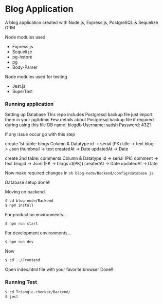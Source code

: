 # Blog Application

A blog application created with Node.js, Express.js, PostgreSQL & Sequelize ORM

Node modules used
  - Express.js
  - Sequelize 
  - pg-hstore
  - pg
  - Body-Parser

Node modules used for testing
  - Jest.js
  - SuperTest

### Running application

Setting up Database
This repo includes Postgresql backup file just import them in your pgAdmin
Few details about Postgresql backup file if required during using this file
DB name: blogdb
Username: satish
Password: 4321


If any issue occur go with this step

create 1st table: blogs
Column & Datatype
id -> serial (PK)
title -> text
blog -> Json
thumbnail -> text
createdAt -> Date
updatedAt -> Date

create 2nd table: comments
Column & Datatype
id -> serial (Pk)
comment -> text
blogid -> Json (FK -> blogs.id(PK))
createdAt -> Date
updatedAt -> Date

Now make required changes in ```sh blog-node/Backend/config/database.js  ```

Database setup done!!

Moving on backend

```sh
$ cd blog-node/Backend
$ npm install
```

For production environments...

```sh
$ npm run start
```

For development environments...

```sh
$ npm run dev
```
Now
```sh
$ cd ../Frontend
```
Open index.html file with your favorite browser
Done!!

### Running Test

```sh
$ cd Triangle-checker/Backend/
$ jest
```
